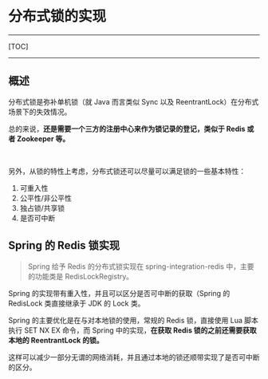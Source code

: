 # 分布式锁的实现

---

[TOC]

---



## 概述

分布式锁是弥补单机锁（就 Java 而言类似 Sync 以及 ReentrantLock）在分布式场景下的失效情况。

总的来说，**还是需要一个三方的注册中心来作为锁记录的登记，类似于 Redis 或者 Zookeeper 等。**



<br>

另外，从锁的特性上考虑，分布式锁还可以尽量可以满足锁的一些基本特性：

1. 可重入性
2. 公平性/非公平性
3. 独占锁/共享锁
4. 是否可中断



## Spring 的 Redis 锁实现

> Spring 给予 Redis 的分布式锁实现在 spring-integration-redis 中，主要的功能类是 RedisLockRegistry。

Spring 的实现带有重入性，并且可以区分是否可中断的获取（Spring 的 RedisLock 类直接继承于 JDK 的 Lock 类。

Spring 的主要优化是在与对本地锁的使用，常规的 Redis 锁，直接使用 Lua 脚本执行 SET NX EX 命令，而 Spring 中的实现，**在获取 Redis 锁的之前还需要获取本地的 ReentrantLock 的锁。**

这样可以减少一部分无谓的网络消耗，并且通过本地的锁还顺带实现了是否可中断的区分。

























